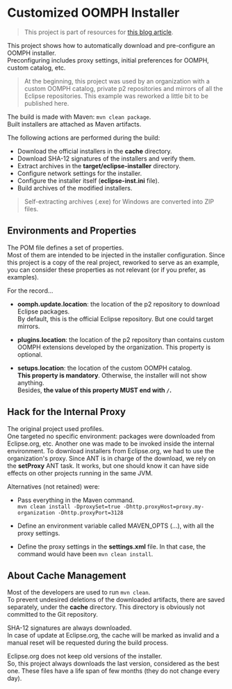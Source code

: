 # Customized OOMPH Installer

> This project is part of resources for [this blog article](https://vzurczak.wordpress.com/2018/03/13/testing-eclipses-user-workflows-from-oomph-to-subversive-m2e-and-wtp/).

This project shows how to automatically download and pre-configure an OOMPH installer.  
Preconfiguring includes proxy settings, initial preferences for OOMPH, custom catalog, etc.

> At the beginning, this project was used by an organization with a custom
> OOMPH catalog, private p2 repositories and mirrors of all the Eclipse repositories.
> This example was reworked a little bit to be published here.

The build is made with Maven: `mvn clean package`.  
Built installers are attached as Maven artifacts.

The following actions are performed during the build:

* Download the official installers in the **cache** directory.
* Download SHA-12 signatures of the installers and verify them.
* Extract archives in the **target/eclipse-installer** directory.
* Configure network settings for the installer.
* Configure the installer itself (**eclipse-inst.ini** file).
* Build archives of the modified installers.

> Self-extracting archives (.exe) for Windows are converted into ZIP files.


## Environments and Properties

The POM file defines a set of properties.  
Most of them are intended to be injected in the installer configuration. Since this project
is a copy of the real project, reworked to serve as an example, you can consider these properties
as not relevant (or if you prefer, as examples).

For the record...

* **oomph.update.location**: the location of the p2 repository to download Eclipse packages.  
By default, this is the official Eclipse repository. But one could target mirrors.

* **plugins.location**: the location of the p2 repository than contains custom OOMPH extensions developed by the organization. 
This property is optional.

* **setups.location**: the location of the custom OOMPH catalog.  
**This property is mandatory**. Otherwise, the installer will not show anything.  
Besides, **the value of this property MUST end with `/`.**


## Hack for the Internal Proxy

The original project used profiles.  
One targeted no specific environment: packages were downloaded from Eclipse.org, etc.
Another one was made to be invoked inside the internal environment. To download installers from
Eclipse.org, we had to use the organization's proxy. Since ANT is in charge of the download, we rely
on the **setProxy** ANT task. It works, but one should know it can have side effects on other projects running
in the same JVM.

Alternatives (not retained) were:

* Pass everything in the Maven command.  
`mvn clean install -DproxySet=true -Dhttp.proxyHost=proxy.my-organization -Dhttp.proxyPort=3128`

* Define an environment variable called MAVEN_OPTS (...), with all the proxy settings.
* Define the proxy settings in the **settings.xml** file. In that case, the command would have been `mvn clean install`.


## About Cache Management

Most of the developers are used to run `mvn clean`.  
To prevent undesired deletions of the downloaded artifacts, there are saved separately, under the **cache**
directory. This directory is obviously not committed to the Git repository.

SHA-12 signatures are always downloaded.  
In case of update at Eclipse.org, the cache will be marked as invalid and a manual reset will be requested during the build process.

Eclipse.org does not keep old versions of the installer.  
So, this project always downloads the last version, considered as the best one. These files have a life span
of few months (they do not change every day).
